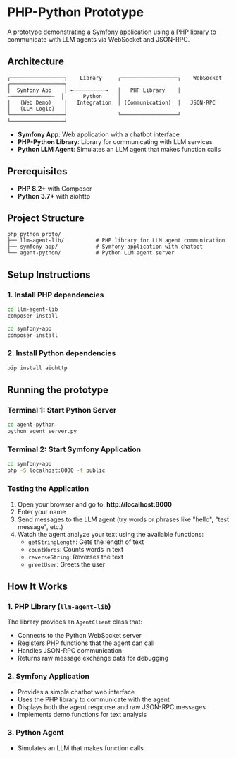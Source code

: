 # PHP-Python Prototype

A prototype demonstrating a Symfony application using a PHP library to communicate with LLM agents via WebSocket and JSON-RPC.

## Architecture

```
┌─────────────────┐    Library     ┌──────────────────┐    WebSocket     ┌─────────────────┐
│  Symfony App    │ ←──────────→   │   PHP Library    │ ←─────────────→  │      Python     │
│   (Web Demo)    │   Integration  │ (Communication)  │   JSON-RPC       │   (LLM Logic)   │
└─────────────────┘                └──────────────────┘                  └─────────────────┘
```

- **Symfony App**: Web application with a chatbot interface
- **PHP-Python Library**: Library for communicating with LLM services
- **Python LLM Agent**: Simulates an LLM agent that makes function calls

## Prerequisites

- **PHP 8.2+** with Composer
- **Python 3.7+** with aiohttp

## Project Structure

```
php_python_proto/
├── llm-agent-lib/          # PHP library for LLM agent communication
├── symfony-app/            # Symfony application with chatbot
└── agent-python/           # Python LLM agent server
```

## Setup Instructions

### 1. Install PHP dependencies

```bash
cd llm-agent-lib
composer install

cd symfony-app
composer install
```

### 2. Install Python dependencies

```bash
pip install aiohttp
```

## Running the prototype

### Terminal 1: Start Python Server

```bash
cd agent-python
python agent_server.py
```

### Terminal 2: Start Symfony Application

```bash
cd symfony-app
php -S localhost:8000 -t public
```

### Testing the Application

1. Open your browser and go to: **http://localhost:8000**
2. Enter your name
3. Send messages to the LLM agent (try words or phrases like "hello", "test message", etc.)
4. Watch the agent analyze your text using the available functions:
   - `getStringLength`: Gets the length of text
   - `countWords`: Counts words in text
   - `reverseString`: Reverses the text
   - `greetUser`: Greets the user

## How It Works

### 1. PHP Library (`llm-agent-lib`)

The library provides an `AgentClient` class that:
- Connects to the Python WebSocket server
- Registers PHP functions that the agent can call
- Handles JSON-RPC communication
- Returns raw message exchange data for debugging

### 2. Symfony Application

- Provides a simple chatbot web interface
- Uses the PHP library to communicate with the agent
- Displays both the agent response and raw JSON-RPC messages
- Implements demo functions for text analysis

### 3. Python Agent

- Simulates an LLM that makes function calls